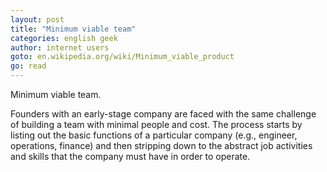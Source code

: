 ```yaml
---
layout: post
title: "Minimum viable team"
categories: english geek
author: internet users
goto: en.wikipedia.org/wiki/Minimum_viable_product
go: read
---
```

Minimum viable team.<!-- more --> 

Founders with an early-stage company are faced with the same challenge of building a team with minimal people and cost. The process starts by listing out the basic functions of a particular company (e.g., engineer, operations, finance) and then stripping down to the abstract job activities and skills that the company must have in order to operate.
